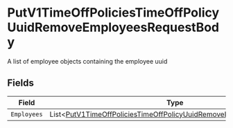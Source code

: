 # PutV1TimeOffPoliciesTimeOffPolicyUuidRemoveEmployeesRequestBody

A list of employee objects containing the employee uuid


## Fields

| Field                                                                                                                                                         | Type                                                                                                                                                          | Required                                                                                                                                                      | Description                                                                                                                                                   |
| ------------------------------------------------------------------------------------------------------------------------------------------------------------- | ------------------------------------------------------------------------------------------------------------------------------------------------------------- | ------------------------------------------------------------------------------------------------------------------------------------------------------------- | ------------------------------------------------------------------------------------------------------------------------------------------------------------- |
| `Employees`                                                                                                                                                   | List<[PutV1TimeOffPoliciesTimeOffPolicyUuidRemoveEmployeesEmployees](../../Models/Requests/PutV1TimeOffPoliciesTimeOffPolicyUuidRemoveEmployeesEmployees.md)> | :heavy_minus_sign:                                                                                                                                            | N/A                                                                                                                                                           |